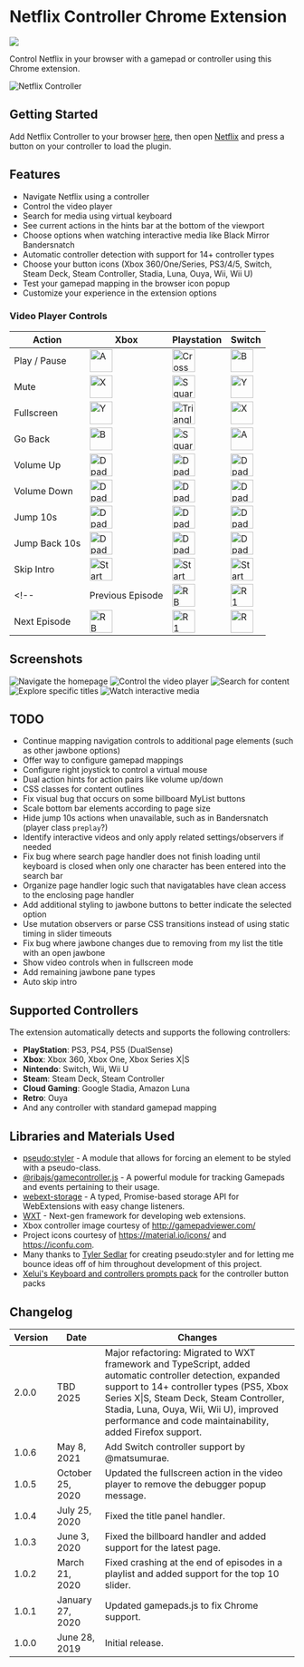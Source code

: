 # Netflix Controller Chrome Extension

[![](https://img.shields.io/chrome-web-store/v/kjgfkjidgcfgbabbhjephchohcghcdkf.svg)](https://chrome.google.com/webstore/detail/netflix-controller/kjgfkjidgcfgbabbhjephchohcghcdkf)

Control Netflix in your browser with a gamepad or controller using this Chrome extension.

![Netflix Controller](/webstore-assets/promo-large.png)

## Getting Started

Add Netflix Controller to your browser [here](https://chrome.google.com/webstore/detail/netflix-controller/kjgfkjidgcfgbabbhjephchohcghcdkf), then open [Netflix](https://www.netflix.com/browse) and press a button on your controller to load the plugin.

## Features

* Navigate Netflix using a controller
* Control the video player
* Search for media using virtual keyboard
* See current actions in the hints bar at the bottom of the viewport
* Choose options when watching interactive media like Black Mirror Bandersnatch
* Automatic controller detection with support for 14+ controller types
* Choose your button icons (Xbox 360/One/Series, PS3/4/5, Switch, Steam Deck, Steam Controller, Stadia, Luna, Ouya, Wii, Wii U)
* Test your gamepad mapping in the browser icon popup
* Customize your experience in the extension options

### Video Player Controls

| Action | Xbox | Playstation | Switch |
|--------|------|-------------|--------|
| Play / Pause  | <img alt='A' src='assets/buttons/Xbox%20One/XboxOne_A.png' width='40'>                   | <img alt='Cross' src='assets/buttons/PS4/PS4_Cross.png' width='40'>           |<img alt='B' src='assets/buttons/Switch/Switch_B.png' width='40'>                   |
| Mute          | <img alt='X' src='assets/buttons/Xbox%20One/XboxOne_X.png' width='40'>                   | <img alt='Square' src='assets/buttons/PS4/PS4_Square.png' width='40'>         |<img alt='Y' src='assets/buttons/Switch/Switch_Y.png' width='40'>                   |
| Fullscreen    | <img alt='Y' src='assets/buttons/Xbox%20One/XboxOne_Y.png' width='40'>                   | <img alt='Triangle' src='assets/buttons/PS4/PS4_Triangle.png' width='40'>     |<img alt='X' src='assets/buttons/Switch/Switch_X.png' width='40'>                   |
| Go Back       | <img alt='B' src='assets/buttons/Xbox%20One/XboxOne_B.png' width='40'>                   | <img alt='Square' src='assets/buttons/PS4/PS4_Square.png' width='40'>         |<img alt='A' src='assets/buttons/Switch/Switch_A.png' width='40'>                   |
| Volume Up     | <img alt='Dpad Up' src='assets/buttons/Xbox%20One/XboxOne_Dpad_Up.png' width='40'>       | <img alt='Dpad Up' src='assets/buttons/PS4/PS4_Dpad_Up.png' width='40'>       |<img alt='Dpad Up' src='assets/buttons/Switch/Switch_Dpad_Up.png' width='40'>       |
| Volume Down   | <img alt='Dpad Down' src='assets/buttons/Xbox%20One/XboxOne_Dpad_Down.png' width='40'>   | <img alt='Dpad Down' src='assets/buttons/PS4/PS4_Dpad_Down.png' width='40'>   |<img alt='Dpad Down' src='assets/buttons/Switch/Switch_Dpad_Down.png' width='40'>   |
| Jump 10s      | <img alt='Dpad Right' src='assets/buttons/Xbox%20One/XboxOne_Dpad_Right.png' width='40'> | <img alt='Dpad Right' src='assets/buttons/PS4/PS4_Dpad_Right.png' width='40'> |<img alt='Dpad Right' src='assets/buttons/Switch/Switch_Dpad_Right.png' width='40'> |
| Jump Back 10s | <img alt='Dpad Left' src='assets/buttons/Xbox%20One/XboxOne_Dpad_Left.png' width='40'>   | <img alt='Dpad Left' src='assets/buttons/PS4/PS4_Dpad_Left.png' width='40'>   |<img alt='Dpad Left' src='assets/buttons/Switch/Switch_Dpad_Left.png' width='40'>   |
| Skip Intro    | <img alt='Start' src='assets/buttons/Xbox%20One/XboxOne_Menu.png' width='40'>            | <img alt='Start' src='assets/buttons/PS4/PS4_Options.png' width='40'>         |<img alt='Start' src='assets/buttons/Switch/Switch_Home.png' width='40'>            |
<!-- | Previous Episode  | <img alt='RB' src='assets/buttons/Xbox%20One/XboxOne_LB.png' width='40'>                 | <img alt='R1' src='assets/buttons/PS4/PS4_L1.png' width='40'>                 |<img alt='R' src='assets/buttons/Switch/Switch_LB.png' width='40'>                 | -->
| Next Episode  | <img alt='RB' src='assets/buttons/Xbox%20One/XboxOne_RB.png' width='40'>                 | <img alt='R1' src='assets/buttons/PS4/PS4_R1.png' width='40'>                 |<img alt='R' src='assets/buttons/Switch/Switch_RB.png' width='40'>                 |

## Screenshots

![Navigate the homepage](/webstore-assets/screenshot-browse.jpg)
![Control the video player](/webstore-assets/screenshot-watch.jpg)
![Search for content](/webstore-assets/screenshot-search.jpg)
![Explore specific titles](/webstore-assets/screenshot-jawbone.jpg)
![Watch interactive media](/webstore-assets/screenshot-interactive.png)


## TODO
* Continue mapping navigation controls to additional page elements (such as other jawbone options)
* Offer way to configure gamepad mappings
* Configure right joystick to control a virtual mouse
* Dual action hints for action pairs like volume up/down
* CSS classes for content outlines
* Fix visual bug that occurs on some billboard MyList buttons
* Scale bottom bar elements according to page size
* Hide jump 10s actions when unavailable, such as in Bandersnatch (player class `preplay`?)
* Identify interactive videos and only apply related settings/observers if needed
* Fix bug where search page handler does not finish loading until keyboard is closed when only one character has been entered into the search bar
* Organize page handler logic such that navigatables have clean access to the enclosing page handler
* Add additional styling to jawbone buttons to better indicate the selected option
* Use mutation observers or parse CSS transitions instead of using static timing in slider timeouts
* Fix bug where jawbone changes due to removing from my list the title with an open jawbone
* Show video controls when in fullscreen mode
* Add remaining jawbone pane types
* Auto skip intro

## Supported Controllers

The extension automatically detects and supports the following controllers:

* **PlayStation**: PS3, PS4, PS5 (DualSense)
* **Xbox**: Xbox 360, Xbox One, Xbox Series X|S
* **Nintendo**: Switch, Wii, Wii U
* **Steam**: Steam Deck, Steam Controller
* **Cloud Gaming**: Google Stadia, Amazon Luna
* **Retro**: Ouya
* And any controller with standard gamepad mapping

## Libraries and Materials Used
* [pseudo:styler](https://github.com/TSedlar/pseudo-styler) - A module that allows for forcing an element to be styled with a pseudo-class.
* [@ribajs/gamecontroller.js](https://github.com/PixelRPG/gamecontroller.js) - A powerful module for tracking Gamepads and events pertaining to their usage.
* [webext-storage](https://github.com/fregante/webext-storage) - A typed, Promise-based storage API for WebExtensions with easy change listeners.
* [WXT](https://wxt.dev/) - Next-gen framework for developing web extensions.
* Xbox controller image courtesy of http://gamepadviewer.com/
* Project icons courtesy of https://material.io/icons/ and https://iconfu.com.
* Many thanks to [Tyler Sedlar](https://github.com/TSedlar) for creating pseudo:styler and for letting me bounce ideas off of him throughout development of this project.
* [Xelui's Keyboard and controllers prompts pack](https://github.com/DJLink/Xelu_Free_Controller-Key_Prompts) for the controller button packs

## Changelog
| Version | Date | Changes |
|---------|------|---------|
| 2.0.0 | TBD 2025 | Major refactoring: Migrated to WXT framework and TypeScript, added automatic controller detection, expanded support to 14+ controller types (PS5, Xbox Series X\|S, Steam Deck, Steam Controller, Stadia, Luna, Ouya, Wii, Wii U), improved performance and code maintainability, added Firefox support. |
| 1.0.6 | May 8, 2021 | Add Switch controller support by @matsumurae. |
| 1.0.5 | October 25, 2020 | Updated the fullscreen action in the video player to remove the debugger popup message. |
| 1.0.4 | July 25, 2020 | Fixed the title panel handler. |
| 1.0.3 | June 3, 2020 | Fixed the billboard handler and added support for the latest page. |
| 1.0.2 | March 21, 2020 | Fixed crashing at the end of episodes in a playlist and added support for the top 10 slider. |
| 1.0.1 | January 27, 2020 | Updated gamepads.js to fix Chrome support. |
| 1.0.0 | June 28, 2019 | Initial release.